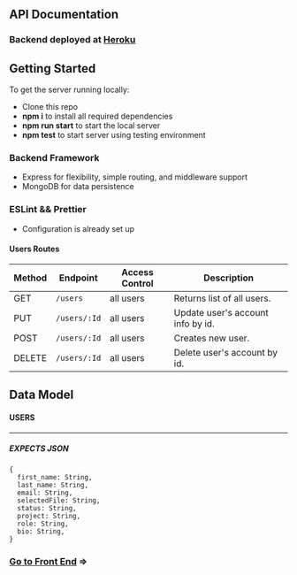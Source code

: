 ##  API Documentation

### Backend deployed at [Heroku](https://luci-project.herokuapp.com/) <br>


## Getting Started

To get the server running locally:

- Clone this repo
- **npm i** to install all required dependencies
- **npm run start** to start the local server
- **npm test** to start server using testing environment

### Backend Framework

- Express for flexibility, simple routing, and middleware support
- MongoDB for data persistence

### ESLint && Prettier
- Configuration is already set up

#### Users Routes

| Method | Endpoint                    | Access Control | Description                           |
| ------ | --------------------------- | -------------- | ------------------------------------- |
| GET    | `/users`                    | all users      | Returns list of all users.            |
| PUT    | `/users/:Id`                | all users      | Update user's account info by id.     |
| POST   | `/users/:Id`                | all users      | Creates new user.                     |
| DELETE | `/users/:Id`                | all users      | Delete user's account by id.          |

## Data Model

#### USERS

---

##### EXPECTS JSON

```
{
  first_name: String,
  last_name: String,
  email: String,
  selectedFile: String,
  status: String,
  project: String,
  role: String,
  bio: String,
}

```

### [Go to Front End](https://github.com/LUCI-Task/client) =>
